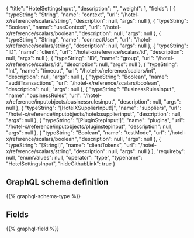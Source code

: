 {
  "title": "HotelSettingsInput",
  "description": "",
  "weight": 1,
  "fields": [
    {
      "typeString": "String",
      "name": "context",
      "url": "/hotel-x/reference/scalars/string",
      "description": null,
      "args": null
    },
    {
      "typeString": "Boolean",
      "name": "useContext",
      "url": "/hotel-x/reference/scalars/boolean",
      "description": null,
      "args": null
    },
    {
      "typeString": "String",
      "name": "connectUser",
      "url": "/hotel-x/reference/scalars/string",
      "description": null,
      "args": null
    },
    {
      "typeString": "ID",
      "name": "client",
      "url": "/hotel-x/reference/scalars/id",
      "description": null,
      "args": null
    },
    {
      "typeString": "ID",
      "name": "group",
      "url": "/hotel-x/reference/scalars/id",
      "description": null,
      "args": null
    },
    {
      "typeString": "Int",
      "name": "timeout",
      "url": "/hotel-x/reference/scalars/int",
      "description": null,
      "args": null
    },
    {
      "typeString": "Boolean",
      "name": "auditTransactions",
      "url": "/hotel-x/reference/scalars/boolean",
      "description": null,
      "args": null
    },
    {
      "typeString": "BusinessRulesInput",
      "name": "businessRules",
      "url": "/hotel-x/reference/inputobjects/businessrulesinput",
      "description": null,
      "args": null
    },
    {
      "typeString": "[HotelXSupplierInput!]",
      "name": "suppliers",
      "url": "/hotel-x/reference/inputobjects/hotelxsupplierinput",
      "description": null,
      "args": null
    },
    {
      "typeString": "[PluginStepInput!]",
      "name": "plugins",
      "url": "/hotel-x/reference/inputobjects/pluginstepinput",
      "description": null,
      "args": null
    },
    {
      "typeString": "Boolean",
      "name": "testMode",
      "url": "/hotel-x/reference/scalars/boolean",
      "description": null,
      "args": null
    },
    {
      "typeString": "[String!]",
      "name": "clientTokens",
      "url": "/hotel-x/reference/scalars/string",
      "description": null,
      "args": null
    }
  ],
  "requireby": null,
  "enumValues": null,
  "operator": "type",
  "typename": "HotelSettingsInput",
  "hideGithubLink": true
}
## GraphQL schema definition

{{% graphql-schema-type %}}

## Fields

{{% graphql-field %}}
